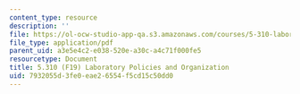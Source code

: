 ```yaml
---
content_type: resource
description: ''
file: https://ol-ocw-studio-app-qa.s3.amazonaws.com/courses/5-310-laboratory-chemistry-fall-2019/7932055d3fe0eae26554f5cd15c50dd0_MIT5_310F19_LabOrg.pdf
file_type: application/pdf
parent_uid: a3e5e4c2-e038-520e-a30c-a4c71f000fe5
resourcetype: Document
title: 5.310 (F19) Laboratory Policies and Organization
uid: 7932055d-3fe0-eae2-6554-f5cd15c50dd0
---
```

